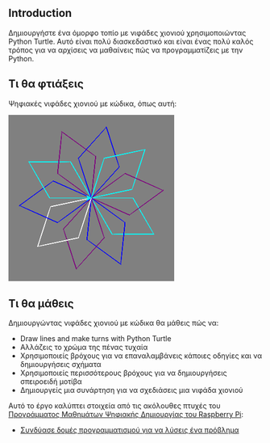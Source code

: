 ## Introduction

Δημιουργήστε ένα όμορφο τοπίο με νιφάδες χιονιού χρησιμοποιώντας Python Turtle. Αυτό είναι πολύ διασκεδαστικό και είναι ένας πολύ καλός τρόπος για να αρχίσεις να μαθαίνεις πώς να προγραμματίζεις με την Python.

## Τι θα φτιάξεις

Ψηφιακές νιφάδες χιονιού με κώδικα, όπως αυτή:

![νιφάδα χιονιού](images/makeasnowflake.png)

## Τι θα μάθεις

Δημιουργώντας νιφάδες χιονιού με κώδικα θα μάθεις πώς να:

- Draw lines and make turns with Python Turtle
- Αλλάζεις το χρώμα της πένας τυχαία
- Χρησιμοποιείς βρόχους για να επαναλαμβάνεις κάποιες οδηγίες και να δημιουργήσεις σχήματα
- Χρησιμοποιείς περισσότερους βρόχους για να δημιουργήσεις σπειροειδή μοτίβα
- Δημιουργείς μια συνάρτηση για να σχεδιάσεις μια νιφάδα χιονιού

Αυτό το έργο καλύπτει στοιχεία από τις ακόλουθες πτυχές του [Προγράμματος Μαθημάτων Ψηφιακής Δημιουργίας του Raspberry Pi](https://www.raspberrypi.org/curriculum/):

- [Συνδύασε δομές προγραμματισμού για να λύσεις ένα πρόβλημα](https://www.raspberrypi.org/curriculum/programming/builder)